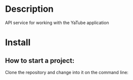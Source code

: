# Description

API service for working with the YaTube application

# Install
## How to start a project:
Clone the repository and change into it on the command line:
